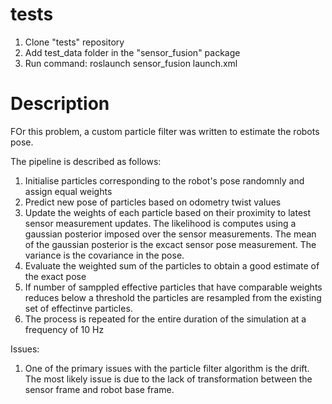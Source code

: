 # tests

1. Clone "tests" repository
2. Add test_data folder in the "sensor_fusion" package
3. Run command: roslaunch sensor_fusion launch.xml

# Description

FOr this problem, a custom particle filter was written to estimate the robots pose.

The pipeline is described as follows:

1) Initialise particles corresponding to the robot's pose randomnly and assign equal weights
2) Predict new pose of particles based on odometry twist values
3) Update the weights of each particle based on their proximity to latest sensor measurement updates.
   The likelihood is computes using a gaussian posterior imposed over the sensor measurements. The 
   mean of the gaussian posterior is the excact sensor pose measurement. The variance is the 
   covariance in the pose. 
5) Evaluate the weighted sum of the particles to obtain a good estimate of the exact pose
6) If number of samppled effective particles that have comparable weights reduces below a threshold
   the particles are resampled from the existing set of effectinve particles.
7) The process is repeated for the entire duration of the simulation at a frequency of 10 Hz


Issues:

1) One of the primary issues with the particle filter algorithm is the drift. The most likely issue is due to the lack of transformation between the sensor frame and robot base frame.
